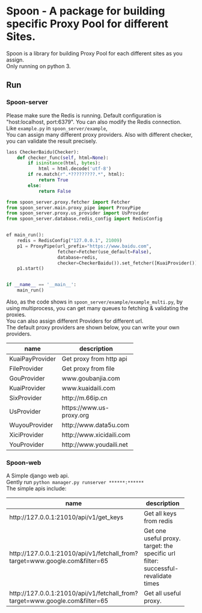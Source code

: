 # Spoon - A package for building specific Proxy Pool for different Sites.
Spoon is a library for building Proxy Pool for each different sites as you assign.      
Only running on python 3.

## Run

### Spoon-server
Please make sure the Redis is running. Default configuration is "host:localhost, port:6379". You can also modify the Redis connection.      
Like `example.py` in `spoon_server/example`,      
You can assign many different proxy providers.
Also with different checker, you can validate the result precisely.
```python
lass CheckerBaidu(Checker):
    def checker_func(self, html=None):
        if isinstance(html, bytes):
            html = html.decode('utf-8')
        if re.match(r".*?????????.*", html):
            return True
        else:
            return False
```


```python
from spoon_server.proxy.fetcher import Fetcher
from spoon_server.main.proxy_pipe import ProxyPipe
from spoon_server.proxy.us_provider import UsProvider
from spoon_server.database.redis_config import RedisConfig


ef main_run():
    redis = RedisConfig("127.0.0.1", 21009)
    p1 = ProxyPipe(url_prefix="https://www.baidu.com",
                   fetcher=Fetcher(use_default=False),
                   database=redis,
                   checker=CheckerBaidu()).set_fetcher([KuaiProvider()]).add_fetcher([XiciProvider()])
    p1.start()


if __name__ == '__main__':
    main_run()
```
Also, as the code shows in `spoon_server/example/example_multi.py`, by using multiprocess, you can get many queues to fetching & validating the proxies.       
You can also assign different Providers for different url.      
The default proxy providers are shown below, you can write your own providers.             
<table class="table table-bordered table-striped">
    <thead>
    <tr>
        <th style="width: 100px;">name</th>
        <th style="width: 100px;">description</th>
    </tr>
    </thead>
    <tbody>
        <tr>
          <td>KuaiPayProvider</td>
          <td>Get proxy from http api</td>
        </tr>
        <tr>
          <td>FileProvider</td>
          <td>Get proxy from file</td>
        </tr>
        <tr>
          <td>GouProvider</td>
          <td>www.goubanjia.com</td>
        </tr>
        <tr>
          <td>KuaiProvider</td>
          <td>www.kuaidaili.com</td>
        </tr>
        <tr>
          <td>SixProvider</td>
          <td>http://m.66ip.cn</td>
        </tr>
        <tr>
          <td>UsProvider</td>
          <td>https://www.us-proxy.org</td>
        </tr>
        <tr>
          <td>WuyouProvider</td>
          <td>http://www.data5u.com</td>
        </tr>
        <tr>
          <td>XiciProvider</td>
          <td>http://www.xicidaili.com</td>
        </tr>
        <tr>
          <td>YouProvider</td>
          <td>http://www.youdaili.net</td>
        </tr>
    </tbody>
</table>

### Spoon-web
A Simple django web api.          
Gently run `python manager.py runserver ******:******`      
The simple apis include:
<table class="table table-bordered table-striped">
    <thead>
    <tr>
        <th style="width: 100px;">name</th>
        <th style="width: 100px;">description</th>
    </tr>
    </thead>
    <tbody>
        <tr>
          <td>http://127.0.0.1:21010/api/v1/get_keys</td>
          <td>Get all keys from redis</td>
        </tr>
        <tr>
          <td>http://127.0.0.1:21010/api/v1/fetchall_from?target=www.google.com&filter=65</td>
          <td>Get one useful proxy. <br>target: the specific url<br> filter: successful-revalidate times</td>
        </tr>
        <tr>
          <td>http://127.0.0.1:21010/api/v1/fetchall_from?target=www.google.com&filter=65</td>
          <td>Get all useful proxy.</td>
        </tr>
    </tbody>
</table>
